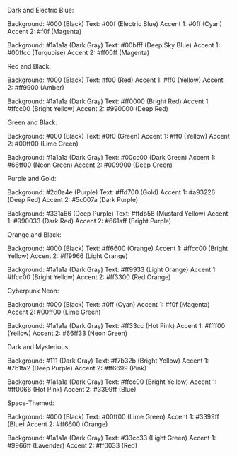 Dark and Electric Blue:

Background: #000 (Black)
Text: #00f (Electric Blue)
Accent 1: #0ff (Cyan)
Accent 2: #f0f (Magenta)

Background: #1a1a1a (Dark Gray)
Text: #00bfff (Deep Sky Blue)
Accent 1: #00ffcc (Turquoise)
Accent 2: #ff00ff (Magenta)

Red and Black:

Background: #000 (Black)
Text: #f00 (Red)
Accent 1: #ff0 (Yellow)
Accent 2: #ff9900 (Amber)

Background: #1a1a1a (Dark Gray)
Text: #ff0000 (Bright Red)
Accent 1: #ffcc00 (Bright Yellow)
Accent 2: #990000 (Deep Red)

Green and Black:

Background: #000 (Black)
Text: #0f0 (Green)
Accent 1: #ff0 (Yellow)
Accent 2: #00ff00 (Lime Green)

Background: #1a1a1a (Dark Gray)
Text: #00cc00 (Dark Green)
Accent 1: #66ff00 (Neon Green)
Accent 2: #009900 (Deep Green)

Purple and Gold:

Background: #2d0a4e (Purple)
Text: #ffd700 (Gold)
Accent 1: #a93226 (Deep Red)
Accent 2: #5c007a (Dark Purple)

Background: #331a66 (Deep Purple)
Text: #ffdb58 (Mustard Yellow)
Accent 1: #990033 (Dark Red)
Accent 2: #661aff (Bright Purple)

Orange and Black:

Background: #000 (Black)
Text: #ff6600 (Orange)
Accent 1: #ffcc00 (Bright Yellow)
Accent 2: #ff9966 (Light Orange)

Background: #1a1a1a (Dark Gray)
Text: #ff9933 (Light Orange)
Accent 1: #ffcc00 (Bright Yellow)
Accent 2: #ff3300 (Red Orange)

Cyberpunk Neon:

Background: #000 (Black)
Text: #0ff (Cyan)
Accent 1: #f0f (Magenta)
Accent 2: #00ff00 (Lime Green)

Background: #1a1a1a (Dark Gray)
Text: #ff33cc (Hot Pink)
Accent 1: #ffff00 (Yellow)
Accent 2: #66ff33 (Neon Green)

Dark and Mysterious:

Background: #111 (Dark Gray)
Text: #f7b32b (Bright Yellow)
Accent 1: #7b1fa2 (Deep Purple)
Accent 2: #ff6699 (Pink)

Background: #1a1a1a (Dark Gray)
Text: #ffcc00 (Bright Yellow)
Accent 1: #ff0066 (Hot Pink)
Accent 2: #3399ff (Blue)

Space-Themed:

Background: #000 (Black)
Text: #00ff00 (Lime Green)
Accent 1: #3399ff (Blue)
Accent 2: #ff6600 (Orange)

Background: #1a1a1a (Dark Gray)
Text: #33cc33 (Light Green)
Accent 1: #9966ff (Lavender)
Accent 2: #ff0033 (Red)
